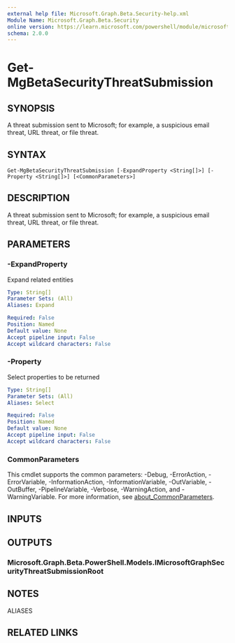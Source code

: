 ```yaml
---
external help file: Microsoft.Graph.Beta.Security-help.xml
Module Name: Microsoft.Graph.Beta.Security
online version: https://learn.microsoft.com/powershell/module/microsoft.graph.beta.security/get-mgbetasecuritythreatsubmission
schema: 2.0.0
---
```


# Get-MgBetaSecurityThreatSubmission

## SYNOPSIS
A threat submission sent to Microsoft; for example, a suspicious email threat, URL threat, or file threat.

## SYNTAX

```
Get-MgBetaSecurityThreatSubmission [-ExpandProperty <String[]>] [-Property <String[]>] [<CommonParameters>]
```

## DESCRIPTION
A threat submission sent to Microsoft; for example, a suspicious email threat, URL threat, or file threat.

## PARAMETERS

### -ExpandProperty
Expand related entities

```yaml
Type: String[]
Parameter Sets: (All)
Aliases: Expand

Required: False
Position: Named
Default value: None
Accept pipeline input: False
Accept wildcard characters: False
```

### -Property
Select properties to be returned

```yaml
Type: String[]
Parameter Sets: (All)
Aliases: Select

Required: False
Position: Named
Default value: None
Accept pipeline input: False
Accept wildcard characters: False
```

### CommonParameters
This cmdlet supports the common parameters: -Debug, -ErrorAction, -ErrorVariable, -InformationAction, -InformationVariable, -OutVariable, -OutBuffer, -PipelineVariable, -Verbose, -WarningAction, and -WarningVariable. For more information, see [about_CommonParameters](http://go.microsoft.com/fwlink/?LinkID=113216).

## INPUTS

## OUTPUTS

### Microsoft.Graph.Beta.PowerShell.Models.IMicrosoftGraphSecurityThreatSubmissionRoot
## NOTES

ALIASES

## RELATED LINKS

